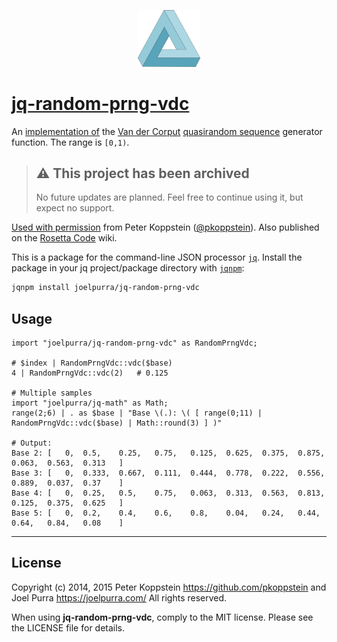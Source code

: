 <p align="center">
  <a href="https://github.com/joelpurra/jqnpm"><img src="https://raw.githubusercontent.com/joelpurra/jqnpm/master/resources/logotype/penrose-triangle.svg?sanitize=true" alt="jqnpm logotype, a Penrose triangle" width="100" border="0" /></a>
</p>

# [jq-random-prng-vdc](https://github.com/joelpurra/jq-random-prng-vdc)

An [implementation of](https://rosettacode.org/wiki/Van_der_Corput_sequence#jq) the [Van der Corput](https://en.wikipedia.org/wiki/Van_der_Corput_sequence) [quasirandom sequence](https://mathworld.wolfram.com/QuasirandomSequence.html) generator function. The range is `[0,1)`.



> ## ⚠️ This project has been archived
>
> No future updates are planned. Feel free to continue using it, but expect no support.



[Used with permission](https://github.com/stedolan/jq/issues/677#issuecomment-71730811) from Peter Koppstein ([@pkoppstein](https://github.com/pkoppstein)). Also published on the [Rosetta Code](https://rosettacode.org/) wiki.

This is a package for the command-line JSON processor [`jq`](https://stedolan.github.io/jq/). Install the package in your jq project/package directory with [`jqnpm`](https://github.com/joelpurra/jqnpm):

```bash
jqnpm install joelpurra/jq-random-prng-vdc
```



## Usage


```jq
import "joelpurra/jq-random-prng-vdc" as RandomPrngVdc;

# $index | RandomPrngVdc::vdc($base)
4 | RandomPrngVdc::vdc(2)	# 0.125

# Multiple samples
import "joelpurra/jq-math" as Math;
range(2;6) | . as $base | "Base \(.): \( [ range(0;11) | RandomPrngVdc::vdc($base) | Math::round(3) ] )"

# Output:
Base 2: [	0,	0.5,	0.25,	0.75,	0.125,	0.625,	0.375,	0.875,	0.063,	0.563,	0.313	]
Base 3: [	0,	0.333,	0.667,	0.111,	0.444,	0.778,	0.222,	0.556,	0.889,	0.037,	0.37	]
Base 4: [	0,	0.25,	0.5,	0.75,	0.063,	0.313,	0.563,	0.813,	0.125,	0.375,	0.625	]
Base 5: [	0,	0.2,	0.4,	0.6,	0.8,	0.04,	0.24,	0.44,	0.64,	0.84,	0.08	]
```



---

## License
Copyright (c) 2014, 2015 Peter Koppstein <https://github.com/pkoppstein> and Joel Purra <https://joelpurra.com/>
All rights reserved.

When using **jq-random-prng-vdc**, comply to the MIT license. Please see the LICENSE file for details.
